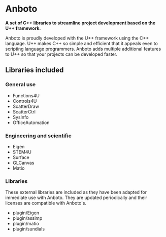 <!--
  Title: Anboto
  Description: A set of C++ libraries to streamline project development based on the U++ framework
  Authors: Iñaki Zabala.
  -->

# Anboto
**A set of C++ libraries to streamline project development based on the U++ framework.**

Anboto is proudly developed with the U++ framework using the C++ language. U++ makes C++ so simple and efficient that it appeals even to scripting language programmers. Anboto adds multiple additional features to U++ so that your projects can be developed faster.

## Libraries included
### General use
* Functions4U
* Controls4U
* ScatterDraw
* ScatterCtrl
* SysInfo
* OfficeAutomation
 
### Engineering and scientific
* Eigen
* STEM4U
* Surface
* GLCanvas
* Matio

### Libraries
These external libraries are included as they have been adapted for immediate use with Anboto. They are updated periodically and their licenses are compatible with Anboto's.
* plugin/Eigen
* plugin/assimp
* plugin/matio
* plugin/sundials
